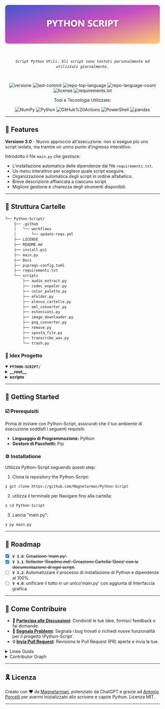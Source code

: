 <p align="center">
	<img src="https://raw.githubusercontent.com/Magnetarman/Python-Script/refs/heads/main/Banner.png" alt="python-script-banner" width="800">
</p>
<br>
<p align="center">
	<em><code>Script Python Utili. Gli script sono testati personalmente ed utilizzati giornalmente.</code></em>
</p>
<br>
<p align="center">
	<img src="https://img.shields.io/badge/version-3.1-blue.svg" alt="versione">
	<img src="https://img.shields.io/github/last-commit/Magnetarman/Python-Script?style=flat&logo=git&logoColor=white&color=0080ff" alt="last-commit">
	<img src="https://img.shields.io/github/languages/top/Magnetarman/Python-Script?style=flat&color=0080ff" alt="repo-top-language">
	<img src="https://img.shields.io/github/languages/count/Magnetarman/Python-Script?style=flat&color=0080ff" alt="repo-language-count">
	<img src="https://img.shields.io/github/license/Magnetarman/Python-Script?style=flat&logo=opensourceinitiative&logoColor=white&color=0080ff" alt="license">
  <img src="https://github.com/Magnetarman/Python-Script/actions/workflows/update-reqs.yml/badge.svg" alt="requirements.txt">
</p>
<p align="center">Tool e Tecnologie Utilizzate:</p>
<p align="center">
	<img src="https://img.shields.io/badge/NumPy-013243.svg?style=flat&logo=NumPy&logoColor=white" alt="NumPy">
	<img src="https://img.shields.io/badge/Python-3776AB.svg?style=flat&logo=Python&logoColor=white" alt="Python">
	<img src="https://img.shields.io/badge/GitHub%20Actions-2088FF.svg?style=flat&logo=GitHub-Actions&logoColor=white" alt="GitHub%20Actions">
	<img src="https://img.shields.io/badge/PowerShell-5391FE.svg?style=flat&logo=PowerShell&logoColor=white" alt="PowerShell">
	<img src="https://img.shields.io/badge/pandas-150458.svg?style=flat&logo=pandas&logoColor=white" alt="pandas">
</p>
<hr>

## 👾 Features

**Versione 3.0** - Nuovo approccio all'esecuzione: non si esegue più uno script isolato, ma tramite un unico punto d’ingresso interattivo.

Introdotto il file `main.py` che gestisce:

- L'installazione automatica delle dipendenze dal file `requirements.txt`.
- Un menu interattivo per scegliere quale script eseguire.
- Organizzazione automatica degli script in ordine alfabetico.
- Breve descrizione affiancata a ciascuno script.
- Migliore gestione e chiarezza degli strumenti disponibili.

---

## 📁 Struttura Cartelle

```sh
└── Python-Script/
    ├── .github
    │   └── workflows
    │       └── update-reqs.yml
    ├── LICENSE
    ├── README.md
    ├── install.ps1
    ├── main.py
	├── Docs
    ├── pipreqs-config.toml
    ├── requirements.txt
    └── scripts
        ├── audio_extract.py
        ├── codec_expoler.py
        ├── color_palette.py
        ├── efolder.py
        ├── elenco_cartelle.py
        ├── eml_converter.py
        ├── estensioni.py
        ├── image_downloader.py
        ├── png_converter.py
        ├── remove.py
        ├── sposta_file.py
        ├── transcribe_wav.py
        └── trash.py
```

### 📂 Idex Progetto

<details open>
	<summary><b><code>PYTHON-SCRIPT/</code></b></summary>
	<details> <!-- __root__ Submodule -->
		<summary><b>__root__</b></summary>
		<blockquote>
			<table>
			<tr>
				<td><b><a href='https://github.com/Magnetarman/Python-Script/blob/master/install.ps1'>install.ps1</a></b></td>
				<td><code>❯ Installa Python 3.10 e lancia lo script generale "main.py"</code></td>
			</tr>
			<tr>
				<td><b><a href='https://github.com/Magnetarman/Python-Script/blob/master/main.py'>main.py</a></b></td>
				<td><code>❯ Script Generale con breve descrizione degli script disponibili</code></td>
			</tr>
			<tr>
				<td><b><a href='https://github.com/Magnetarman/Python-Script/blob/master/requirements.txt'>requirements.txt</a></b></td>
				<td><code>❯ Librerie necessarie al funzionamento degli script</code></td>
			</tr>
			</table>
		</blockquote>
	</details>
		</blockquote>
	</details>
	<details> <!-- scripts Submodule -->
		<summary><b>scripts</b></summary>
		<blockquote>
			<table>
			<tr>
				<td><b><a href='https://github.com/Magnetarman/Python-Script/blob/master/scripts/png_converter.py'>png_converter.py</a></b></td>
				<td><code>❯ Conversione ricorsiva di tutte le immagini PNG in JPEG all'interno di una cartella specificata, gestendo la trasparenza e rimuovendo i file PNG originali.</code></td>
			</tr>
			<tr>
				<td><b><a href='https://github.com/Magnetarman/Python-Script/blob/master/scripts/audio_extract.py'>audio_extract.py</a></b></td>
				<td><code>❯ Estrazione tracce audio .flac da file .mkv (anche ricorsiva).</code></td>
			</tr>
			<tr>
				<td><b><a href='https://github.com/Magnetarman/Python-Script/blob/master/scripts/color_palette.py'>color_palette.py</a></b></td>
				<td><code>❯ Estrazione e salvataggio dei colori in formato PDF dominanti da un'immagine.</code></td>
			</tr>
			<tr>
				<td><b><a href='https://github.com/Magnetarman/Python-Script/blob/master/scripts/transcribe_wav.py'>transcribe_wav.py</a></b></td>
				<td><code>❯ Trascrive automaticamente i file audio .wav in testo utilizzando il modello Whisper, salvando le trascrizioni e saltando quelle già esistenti.</code></td>
			</tr>
			<tr>
				<td><b><a href='https://github.com/Magnetarman/Python-Script/blob/master/scripts/remove.py'>remove.py</a></b></td>
				<td><code>❯ Rimozione file non musicali e pulizia cartelle vuote in una directory.</code></td>
			</tr>
			<tr>
				<td><b><a href='https://github.com/Magnetarman/Python-Script/blob/master/scripts/efolder.py'>efolder.py</a></b></td>
				<td><code>❯ Individuazione e rimozione sicura di cartelle vuote in una directory.</code></td>
			</tr>
			<tr>
				<td><b><a href='https://github.com/Magnetarman/Python-Script/blob/master/scripts/sposta_file.py'>sposta_file.py</a></b></td>
				<td><code>❯ Spostamento file in directory principale e rimozione cartelle vuote.</code></td>
			</tr>
			<tr>
				<td><b><a href='https://github.com/Magnetarman/Python-Script/blob/master/scripts/codec_expoler.py'>codec_expoler.py</a></b></td>
				<td><code>❯ Analizza i file video identifica codec H264 o H265, ne mostra i dettagli e consente l’esportazione.</code></td>
			</tr>
			<tr>
				<td><b><a href='https://github.com/Magnetarman/Python-Script/blob/master/scripts/image_downloader.py'>image_downloader.py</a></b></td>
				<td><code>❯ Download immagini da una pagina web, inclusi contenuti Base64.</code></td>
			</tr>
			<tr>
				<td><b><a href='https://github.com/Magnetarman/Python-Script/blob/master/scripts/eml_converter.py'>eml_converter.py</a></b></td>
				<td><code>❯ Conversione di email .eml in PDF con dettagli del messaggio.</code></td>
			</tr>
			<tr>
				<td><b><a href='https://github.com/Magnetarman/Python-Script/blob/master/scripts/elenco_cartelle.py'>elenco_cartelle.py</a></b></td>
				<td><code>❯ Elenco cartelle di primo livello e salvataggio su file di testo.</code></td>
			</tr>
			<tr>
				<td><b><a href='https://github.com/Magnetarman/Python-Script/blob/master/scripts/trash.py'>trash.py</a></b></td>
				<td><code>❯ Spostamento file con nomi specifici in una cartella "duplicati".</code></td>
			</tr>
			<tr>
				<td><b><a href='https://github.com/Magnetarman/Python-Script/blob/master/scripts/estensioni.py'>estensioni.py</a></b></td>
				<td><code>❯ REPLACE-ME</code></td>
			</tr>
			</table>
		</blockquote>
	</details>
</details>

---

## 🚀 Getting Started

### ☑️ Prerequisiti

Prima di iniziare con Python-Script, assicurati che il tuo ambiente di esecuzione soddisfi i seguenti requisiti:

- **Linguaggio di Programmazione:** Python
- **Gestore di Pacchetti:** Pip

### ⚙️ Installatione

Utilizza Python-Script seguendo questi step:

1. Clona la repository the Python-Script:

```sh
❯ git clone https://github.com/Magnetarman/Python-Script
```

2. utilizza il terminale per Navigare fino alla cartella:

```sh
❯ cd Python-Script
```

3. Lancia "main.py":

```sh
❯ py main.py
```

---

## 📌 Roadmap

- [x] **`V 3.0`**: <strike>Creazione 'main.py'.</strike>
- [x] **`V 3.1`**: <strike>Refactor 'Readme.md'. Creazione Cartella 'Docs' con la documentazione di ogni script.</strike>
- [ ] **`V 3.2`**: Automatizzare il processo di installazione di Python e dipendenze al 100%.
- [ ] **`V 4.0`**: unificare il tutto in un unico'main.py' con aggiunta di Interfaccia grafica.

---

## 🔰 Come Contribuire

- **💬 [Partecipa alle Discussioni](https://t.me/GlitchTalkGroup)**: Condividi le tue idee, fornisci feedback o fai domande.
- **🐛 [Segnala Problemi](https://github.com/Magnetarman/Python-Script/issues)**: Segnala i bug trovati o richiedi nuove funzionalità per il progetto \Python-Script`.
- **💡 [ Invia Pull Request](https://github.com/Magnetarman/Python-Script/blob/main/CONTRIBUTING.md)**: Revisiona le Pull Request (PR) aperte e invia le tue.

<details closed>
<summary>Linee Guida</summary>

1. **Esegui il Fork della Repository**: Inizia facendo il "fork" della repository del progetto sul tuo account GitHub.
2. **Clona in Locale**: Clona la repository di cui hai fatto il fork sulla tua macchina locale usando un client Git.
   ```sh
   git clone https://github.com/Magnetarman/Python-Script
   ```
3. **Crea un Nuovo Branch**: Lavora sempre su un nuovo "branch", dandogli un nome descrittivo.
   ```sh
   git checkout -b new-feature-x
   ```
4. **Apporta le Tue Modifiche**: Sviluppa e testa le tue modifiche in locale.
5. **Esegui il Commit delle Tue Modifiche**: Fai il "commit" con un messaggio chiaro che descriva i tuoi aggiornamenti.
   ```sh
   git commit -m 'Implementata nuova funzionalità x.'
   ```
6. **Esegui il Push su GitHub**: Fai il "push" delle modifiche sulla tua repository "fork".
   ```sh
   git push origin nuova-funzionalita-x
   ```
7. **Invia una Pull Request**: Crea una "Pull Request" (PR) verso la repository originale del progetto. Descrivi chiaramente le modifiche e le loro motivazioni.
8. **Revisione**: Una volta che la tua PR sarà revisionata e approvata, verrà unita ("merged") nel branch principale. Congratulazioni per il tuo contributo!
</details>

<details closed>
<summary>Contributor Graph</summary>
<br>
<p align="left">
   <a href="https://github.com{/Magnetarman/Python-Script/}graphs/contributors">
      <img src="https://contrib.rocks/image?repo=Magnetarman/Python-Script">
   </a>
</p>
</details>

---

## 🎗 Licenza

Creato con ❤️ da [Magnetarman](https://magnetarman.com/), potenziato da ChatGPT e grazie ad [Antonio Porcelli](https://progressify.dev/) per avermi inizializzato allo scrivere e capire Python. Licenza MIT.

---
